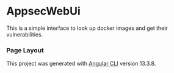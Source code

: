 # AppsecWebUi
This is a simple interface to look up docker images and get their vulnerabilities.

### Page Layout
This project was generated with [Angular CLI](https://github.com/angular/angular-cli) version 13.3.8.

